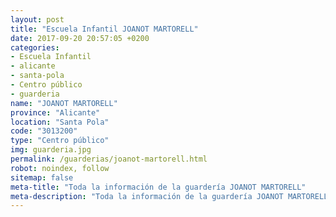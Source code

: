 ```yaml
---
layout: post
title: "Escuela Infantil JOANOT MARTORELL"
date: 2017-09-20 20:57:05 +0200
categories:
- Escuela Infantil
- alicante
- santa-pola
- Centro público
- guarderia
name: "JOANOT MARTORELL"
province: "Alicante"
location: "Santa Pola"
code: "3013200"
type: "Centro público"
img: guarderia.jpg
permalink: /guarderias/joanot-martorell.html
robot: noindex, follow
sitemap: false
meta-title: "Toda la información de la guardería JOANOT MARTORELL"
meta-description: "Toda la información de la guardería JOANOT MARTORELL"
---
```

